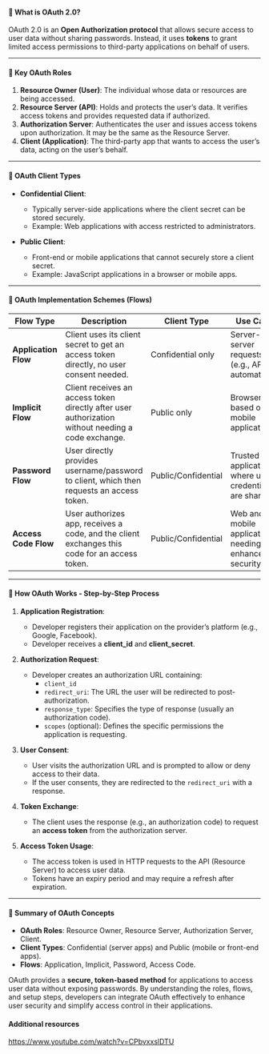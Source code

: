 #### 🔹 **What is OAuth 2.0?**
OAuth 2.0 is an **Open Authorization protocol** that allows secure access to user data without sharing passwords. Instead, it uses **tokens** to grant limited access permissions to third-party applications on behalf of users.

---

#### 🔹 **Key OAuth Roles**

1. **Resource Owner (User)**: The individual whose data or resources are being accessed.
2. **Resource Server (API)**: Holds and protects the user’s data. It verifies access tokens and provides requested data if authorized.
3. **Authorization Server**: Authenticates the user and issues access tokens upon authorization. It may be the same as the Resource Server.
4. **Client (Application)**: The third-party app that wants to access the user’s data, acting on the user’s behalf.

---

#### 🔹 **OAuth Client Types**

- **Confidential Client**:
  - Typically server-side applications where the client secret can be stored securely.
  - Example: Web applications with access restricted to administrators.

- **Public Client**:
  - Front-end or mobile applications that cannot securely store a client secret.
  - Example: JavaScript applications in a browser or mobile apps.

---

#### 🔹 **OAuth Implementation Schemes (Flows)**

| **Flow Type**       | **Description** | **Client Type** | **Use Case**                          |
|---------------------|-----------------|-----------------|---------------------------------------|
| **Application Flow**| Client uses its client secret to get an access token directly, no user consent needed. | Confidential only | Server-to-server requests (e.g., API automation). |
| **Implicit Flow**   | Client receives an access token directly after user authorization without needing a code exchange. | Public only      | Browser-based or mobile applications. |
| **Password Flow**   | User directly provides username/password to client, which then requests an access token. | Public/Confidential | Trusted applications where user credentials are shared. |
| **Access Code Flow**| User authorizes app, receives a code, and the client exchanges this code for an access token. | Public/Confidential | Web and mobile applications needing enhanced security. |

---

#### 🔹 **How OAuth Works - Step-by-Step Process**

1. **Application Registration**:
   - Developer registers their application on the provider’s platform (e.g., Google, Facebook).
   - Developer receives a **client_id** and **client_secret**.

2. **Authorization Request**:
   - Developer creates an authorization URL containing:
     - `client_id`
     - `redirect_uri`: The URL the user will be redirected to post-authorization.
     - `response_type`: Specifies the type of response (usually an authorization code).
     - `scopes` (optional): Defines the specific permissions the application is requesting.

3. **User Consent**:
   - User visits the authorization URL and is prompted to allow or deny access to their data.
   - If the user consents, they are redirected to the `redirect_uri` with a response.

4. **Token Exchange**:
   - The client uses the response (e.g., an authorization code) to request an **access token** from the authorization server.

5. **Access Token Usage**:
   - The access token is used in HTTP requests to the API (Resource Server) to access user data.
   - Tokens have an expiry period and may require a refresh after expiration.

---

#### 🔹 **Summary of OAuth Concepts**

- **OAuth Roles**: Resource Owner, Resource Server, Authorization Server, Client.
- **Client Types**: Confidential (server apps) and Public (mobile or front-end apps).
- **Flows**: Application, Implicit, Password, Access Code.

OAuth provides a **secure, token-based method** for applications to access user data without exposing passwords. By understanding the roles, flows, and setup steps, developers can integrate OAuth effectively to enhance user security and simplify access control in their applications.

#### Additional resources
https://www.youtube.com/watch?v=CPbvxxslDTU